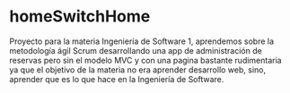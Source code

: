 # homeSwitchHome

Proyecto para la materia Ingeniería de Software 1, aprendemos sobre la metodología ágil Scrum desarrollando una app de administración de reservas pero sin el modelo MVC y con una pagina bastante rudimentaria ya que el objetivo de la materia no era aprender desarrollo web, sino, aprender que es lo que hace en la Ingeniería de Software.
